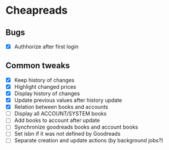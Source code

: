 # Cheapreads

## Bugs
- [x] Authhorize after first login

## Common tweaks
- [x] Keep history of changes
- [x] Highlight changed prices
- [x] Display history of changes
- [x] Update previous values after history update
- [x] Relation between books and accounts
- [ ] Display all ACCOUNT/SYSTEM books
- [ ] Add books to account after update
- [ ] Synchronize goodreads books and account books
- [ ] Set isbn if it was not defined by Goodreads
- [ ] Separate creation and update actions (by background jobs?)
